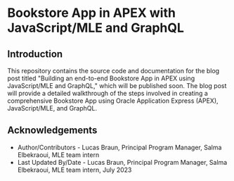 # Bookstore App in APEX with JavaScript/MLE and GraphQL

## Introduction

This repository contains the source code and documentation for the blog post titled "Building an end-to-end Bookstore App in APEX using JavaScript/MLE and GraphQL," which will be published soon. The blog post will provide a detailed walkthrough of the steps involved in creating a comprehensive Bookstore App using Oracle Application Express (APEX), JavaScript/MLE, and GraphQL.

## Acknowledgements

- Author/Contributors - Lucas Braun, Principal Program Manager, Salma Elbekraoui, MLE team intern
- Last Updated By/Date - Lucas Braun, Principal Program Manager, Salma Elbekraoui, MLE team intern, July 2023
